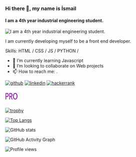 ### Hi there 👋, my name is İsmail
#### I am a 4th year industrial engineering student.
![I am a 4th year industrial engineering student.](https://www.metalocus.es/sites/default/files/styles/mopis_news_carousel_item_desktop/public/metalocus_blade_runner_2049_08.jpg?itok=EPHZCAwB)

I am currently developing myself to be a front end developer.

Skills: HTML / CSS / JS / PYTHON /

- 🌱 I’m currently learning Javascript 
- 👯 I’m looking to collaborate on Web projects 
- 📫 How to reach me: . 


[<img src='https://cdn-icons-png.flaticon.com/512/733/733553.png' alt='github' height='40'>](https://github.com/ismailboyaci)  [<img src='https://cdn-icons-png.flaticon.com/512/174/174857.png' alt='linkedin' height='40'>](https://www.linkedin.com/in/ismailboyaci/)  [<img src='https://cdn3.iconfinder.com/data/icons/logos-and-brands-adobe/512/160_Hackerrank-512.png' alt='hackerrank' height='40'>](ismailboyaci)  

<a href='https://github.com/pricing'><img src='https://raw.githubusercontent.com/acervenky/animated-github-badges/master/assets/pro.gif' width='40' height='40'></a> 

[![trophy](https://github-profile-trophy.vercel.app/?username=ismailboyaci)](https://github.com/ryo-ma/github-profile-trophy)

[![Top Langs](https://github-readme-stats.vercel.app/api/top-langs/?username=ismailboyaci)](https://github.com/anuraghazra/github-readme-stats)

![GitHub stats](https://github-readme-stats.vercel.app/api?username=ismailboyaci&show_icons=true)  

![GitHub Activity Graph](https://activity-graph.herokuapp.com/graph?username=ismailboyaci)  

![Profile views](https://gpvc.arturio.dev/ismailboyaci)  
